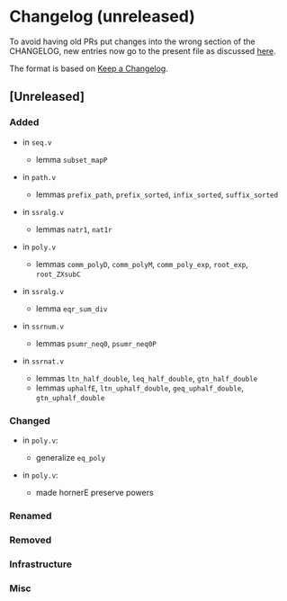 # Changelog (unreleased)

To avoid having old PRs put changes into the wrong section of the CHANGELOG,
new entries now go to the present file as discussed
[here](https://github.com/math-comp/math-comp/wiki/Agenda-of-the-April-23rd-2019-meeting-9h30-to-12h30#avoiding-issues-with-changelog).

The format is based on [Keep a Changelog](https://keepachangelog.com/en/1.0.0/).

## [Unreleased]

### Added

- in `seq.v`
  + lemma `subset_mapP`

- in `path.v` 
  + lemmas `prefix_path`, `prefix_sorted`, `infix_sorted`, `suffix_sorted` 
- in `ssralg.v`
  + lemmas `natr1`, `nat1r`

- in `poly.v`
  + lemmas `comm_polyD`, `comm_polyM`, `comm_poly_exp`, `root_exp`,
    `root_ZXsubC`

- in `ssralg.v`
  + lemma `eqr_sum_div`

- in `ssrnum.v`
  + lemmas `psumr_neq0`, `psumr_neq0P`
- in `ssrnat.v`
  + lemmas `ltn_half_double`, `leq_half_double`, `gtn_half_double`
  + lemmas `uphalfE`, `ltn_uphalf_double`, `geq_uphalf_double`, `gtn_uphalf_double`

### Changed

- in `poly.v`:
  + generalize `eq_poly`

- in `poly.v`:
  + made hornerE preserve powers

### Renamed

### Removed

### Infrastructure

### Misc

